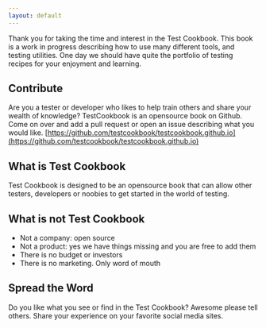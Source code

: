 ```yaml
---
layout: default
---
```


Thank you for taking the time and interest in the Test Cookbook. This book is a work in progress
describing how to use many different tools, and testing utilities. One day we should have quite
the portfolio of testing recipes for your enjoyment and learning.

## Contribute

Are you a tester or developer who likes to help train others and share your wealth of knowledge?
TestCookbook is an opensource book on Github. Come on over and add a pull request or open an issue 
describing what you would like. [https://github.com/testcookbook/testcookbook.github.io](https://github.com/testcookbook/testcookbook.github.io)

## What is Test Cookbook

Test Cookbook is designed to be an opensource book that can allow other testers, developers or 
noobies to get started in the world of testing.

## What is not Test Cookbook

* Not a company: open source
* Not a product: yes we have things missing and you are free to add them
* There is no budget or investors
* There is no marketing.  Only word of mouth 

## Spread the Word

Do you like what you see or find in the Test Cookbook?  Awesome please tell others. Share your
experience on your favorite social media sites.   
